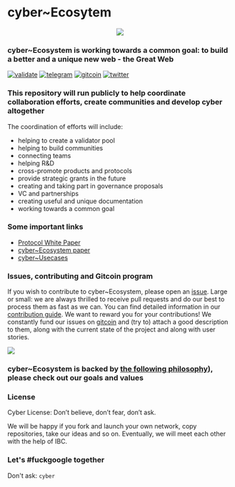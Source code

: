 # cyber~Ecosytem 
 
 <p align="center">
  <img src="https://i.postimg.cc/NM2Qsvw5/graph.png" />
</p>

### cyber~Ecosystem is working towards a common goal: to build a better and a unique new web - the Great Web

[![validate](https://img.shields.io/badge/Chain-Euler--4-success.svg?style=flat-square)](https://github.com/cybercongress/cyberd/blob/master/docs/run_validator.md)
[![telegram](https://img.shields.io/badge/Join%20Us%20On-Telegram-2599D2.svg?style=flat-square)](https://t.me/fuckgoogle)
[![gitcoin](https://img.shields.io/badge/Join%20Us%20On-Gitcoin-2599D2.svg?style=flat-square)](https://t.me/fuckgoogle)
[![twitter](https://img.shields.io/twitter/follow/cyber_devs?label=Follow)](https://twitter.com/@cyber_devs)

### This repository will run publicly to help coordinate collaboration efforts, create communities and develop cyber altogether

The coordination of efforts will include: 
- helping to create a validator pool
- helping to build communities
- connecting teams
- helping R&D 
- cross-promote products and protocols 
- provide strategic grants in the future
- creating and taking part in governance proposals
- VC and partnerships
- creating useful and unique documentation
- working towards a common goal

### Some important links

- [Protocol White Paper](https://github.com/cybercongress/cyber/blob/master/main.tex)
- [cyber~Ecosystem paper](https://github.com/cybercongress/congress/blob/master/ecosystem/cyber~Ecosystem%20development%20paper.md)
- [cyber~Usecases](https://github.com/cybercongress/congress/blob/master/ecosystem/usecases.md)

### Issues, contributing and Gitcoin program

If you wish to contribute to cyber~Ecosystem, please open an [issue](https://github.com/cybercongress/congress/issues).
Large or small: we are always thrilled to receive pull requests and do our best to process them as fast as we can. You can find detailed information in our [contribution guide](https://github.com/cybercongress/congress/blob/12b3fd490276f06ec66d4b82ea346889ecec2179/.github/CONTRIBUTING.md).
We want to reward you for your contributions! We constantly fund our issues on [gitcoin](https://gitcoin.co/profile/cybercongress) and (try to) attach a good description to them, along with the current state of the project and along with user stories. 

<a href="https://gitcoin.co/explorer?q=cyberd">
 <img src="https://gitcoin.co/funding/embed?repo=https://github.com/cybercongress/cyberd">
</a>

### cyber~Ecosystem is backed by [the following philosophy](https://github.com/cybercongress/congress)), please check out our goals and values

### License

Cyber License: Don’t believe, don’t fear, don’t ask.

We will be happy if you fork and launch your own network, copy repositories, take our ideas and so on. Eventually, we will meet each other with the help of IBC.

### Let's #fuckgoogle together

Don't ask: `cyber`
